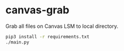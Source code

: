 # canvas-grab

Grab all files on Canvas LSM to local directory.

```bash
pip3 install -r requirements.txt
./main.py
```
